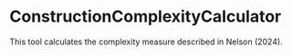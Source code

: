 # ConstructionComplexityCalculator
This tool calculates the complexity measure described in Nelson (2024).

